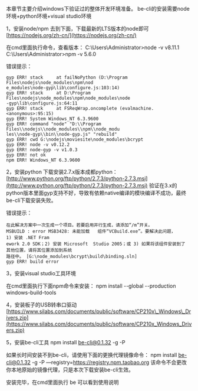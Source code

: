 本章节主要介绍windows下验证过的整体开发环境准备。
be-cli的安装需要node环境+python环境+visual studio环境

1，安装node/npm
去到下面，下载最新的LTS版本的node即可
[https://nodejs.org/zh-cn/](https://nodejs.org/zh-cn/)

在cmd里面执行命令，查看版本：
C:\Users\Administrator>node -v
v8.11.1
C:\Users\Administrator>npm -v
5.6.0

错误提示：
```
gyp ERR! stack     at failNoPython (D:\Program Files\nodejs\node_modules\npm\nod
e_modules\node-gyp\lib\configure.js:103:14)
gyp ERR! stack     at D:\Program Files\nodejs\node_modules\npm\node_modules\node
-gyp\lib\configure.js:64:11
gyp ERR! stack     at FSReqWrap.oncomplete (evalmachine.<anonymous>:95:15)
gyp ERR! System Windows_NT 6.3.9600
gyp ERR! command "node" "D:\\Program Files\\nodejs\\node_modules\\npm\\node_modu
les\\node-gyp\\bin\\node-gyp.js" "rebuild"
gyp ERR! cwd G:\nodejs\moviesite\node_modules\bcrypt
gyp ERR! node -v v0.12.2
gyp ERR! node-gyp -v v1.0.3
gyp ERR! not ok
npm ERR! Windows_NT 6.3.9600
```
2，安装python
下载安装2.7.x版本成都python： [http://www.python.org/ftp/python/2.7.3/python-2.7.3.msi](http://www.python.org/ftp/python/2.7.3/python-2.7.3.msi)
验证在3.x的python版本里面gyp支持不好，导致有依赖native编译的模块编译不成功，最终be-cli下载安装失败。




错误提示：
```
在此解决方案中一次生成一个项目。若要启用并行生成，请添加“/m”开关。 
MSBUILD : error MSB3428: 未能加载   组件“VCBuild.exe”。要解决此问题， 
1) 安装 .NET Fram 
ework 2.0 SDK；2) 安装 Microsoft  Studio 2005；或 3) 如果将该组件安装到了 
其他位置，请将其位置添加到系统 
路径中。 [G:\node_modules\bcrypt\build\binding.sln] 
gyp ERR! build error
```
3，安装visual studio工具环境

在cmd里面执行下面npm命令来安装：
npm install --global --production windows-build-tools

4，安装板子的USB转串口驱动
[https://www.silabs.com/documents/public/software/CP210x\_Windows\_Drivers.zip](https://www.silabs.com/documents/public/software/CP210x_Windows_Drivers.zip)

5，安装be-cli工具
npm install be-cli@0.1.32 -g -P

如果长时间安装不到be-cli，请使用下面的更换代理镜像命令：
npm install be-cli@0.1.32 -g -P —registry=https://registry.npm.taobao.org
该命令不会更改你本地原始的镜像代理，只是本次下载安装be-cli生效。

安装完毕，在cmd里面执行 be 可以看到使用说明
